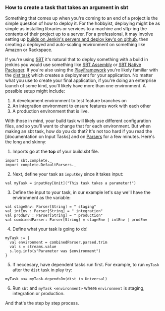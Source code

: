### How to create a task that takes an argument in sbt

Something that comes up when you're coming to an end of a project is the 
simple question of how to deploy it. For the hobbyist, deploying might be 
as simple as installing libraries or services to a machine and sftp-ing 
the contents of their project up to a server. For a professional, it may 
involve setting up [builds on Jenkin's servers and deploy key's on github], 
then creating a deployed and auto-scaling environment on something like 
Amazon or Rackspace. 

If you're using [SBT] it's natural that to deploy something with a build 
in jenkins you would use something like [SBT Assembly] or [SBT Native Packager]. 
If you're also using the [PlayFramework] you're likely familiar with the 
[dist task] which creates a deployment for your application. No matter what 
you use to create your final application, if you're doing an enterprise 
launch of some kind, you'll likely have more than one environment. A possible 
setup might include:

1. A development environment to test feature branches on
2. An integration environment to ensure features work with each other
3. A production environment that is live.

With those in mind, your build task will likely use different configuration 
files, and so you'll want to change that for each environment. But when 
making an sbt task, how do you do that? It's not too hard if you read 
the [documentation on Input Tasks] and on [Parsers] for a few minutes. 
Here's the long and skinny:

1. Imports go at the **top** of your build.sbt file. 
```
import sbt.complete._
import complete.DefaultParsers._
```
2. Next, define your task as `inputKey` since it takes input:
```
val myTask = inputKey[Unit]("This task takes a parameter!")
```
3. Define the input to your task, in our example let's say we'll have the 
environment as the variable:
```
val stageEnv: Parser[String] = " staging" 
val intEnv : Parser[String] = " integration" 
val prodEnv : Parser[String] = " production"
val combinedParser: Parser[String] = stageEnv | intEnv | prodEnv
```
4. Define what your task is going to do!
```
myTask := {
  val environment = combinedParser.parsed.trim
  val s = streams.value
  s.log.info(s"Parameter was $environment")
}
```
5. If neccesary, have dependent tasks run first. For example, to run `myTask` 
after the `dist` task in play try:
```
myTask <<= myTask.dependsOn(dist in Universal)
```
6. Run `sbt` and `myTask <environment>` where `environment` is staging, 
integration or production.

And that's the step by step process. 

[builds on Jenkin's servers and deploy key's on github]:/tech-blog/jenkins-multiple-deploy-keys-and-github
[SBT]:http://www.scala-sbt.org/
[SBT Assembly]:https://github.com/sbt/sbt-assembly
[SBT Native Packager]:https://github.com/sbt/sbt-native-packager
[PlayFramework]:https://www.playframework.com
[dist task]:https://www.playframework.com/documentation/2.3.x/ProductionDist
[documentation on SBT]:http://www.scala-sbt.org/release/docs/Input-Tasks.html
[Parsers]:http://www.scala-sbt.org/release/docs/Parsing-Input.html